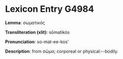 # Lexicon Entry G4984

**Lemma**: σωματικός

**Transliteration (xlit)**: sōmatikós

**Pronunciation**: so-mat-ee-kos'

**Description**:
from σῶμα; corporeal or physical:--bodily.
